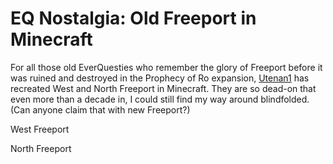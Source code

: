 # EQ Nostalgia: Old Freeport in Minecraft

For all those old EverQuesties who remember the glory of Freeport before it was ruined and destroyed in the Prophecy of Ro expansion, [Utenan1](http://www.youtube.com/user/utenan1) has recreated West and North Freeport in Minecraft. They are so dead-on that even more than a decade in, I could still find my way around blindfolded. (Can anyone claim that with new Freeport?)

West Freeport


North Freeport



